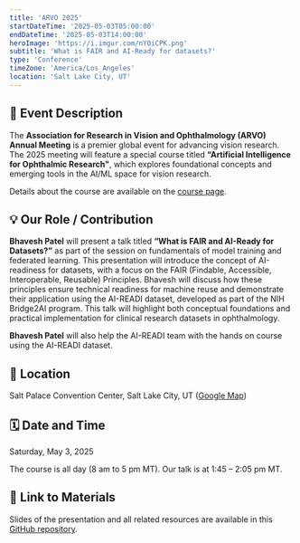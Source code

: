 ```yaml
---
title: 'ARVO 2025'
startDateTime: '2025-05-03T05:00:00'
endDateTime: '2025-05-03T14:00:00'
heroImage: 'https://i.imgur.com/nY0iCPK.png'
subtitle: 'What is FAIR and AI-Ready for datasets?'
type: 'Conference'
timeZone: 'America/Los_Angeles'
location: 'Salt Lake City, UT'
---
```


## 📝 Event Description

The **Association for Research in Vision and Ophthalmology (ARVO) Annual Meeting** is a premier global event for advancing vision research. The 2025 meeting will feature a special course titled **“Artificial Intelligence for Ophthalmic Research"**, which explores foundational concepts and emerging tools in the AI/ML space for vision research.

Details about the course are available on the [course page](https://www.arvo.org/annual-meeting/program/education-sessions/education-sessions-ai/).

## 💡 Our Role / Contribution

**Bhavesh Patel** will present a talk titled **“What is FAIR and AI-Ready for Datasets?”** as part of the session on fundamentals of model training and federated learning. This presentation will introduce the concept of AI-readiness for datasets, with a focus on the FAIR (Findable, Accessible, Interoperable, Reusable) Principles. Bhavesh will discuss how these principles ensure technical readiness for machine reuse and demonstrate their application using the AI-READI dataset, developed as part of the NIH Bridge2AI program. This talk will highlight both conceptual foundations and practical implementation for clinical research datasets in ophthalmology.

**Bhavesh Patel** will also help the AI-READI team with the hands on course using the AI-READI dataset.

## 📍 Location

Salt Palace Convention Center, Salt Lake City, UT ([Google Map](https://maps.app.goo.gl/xgPij8qMG3GdvJE88))

## 🗓 Date and Time

Saturday, May 3, 2025

The course is all day (8 am to 5 pm MT). Our talk is at 1:45 – 2:05 pm MT.

## 🔗 Link to Materials

Slides of the presentation and all related resources are available in this [GitHub repository](https://github.com/fairdataihub/ARVO-2025-FAIR-AI-ready).
